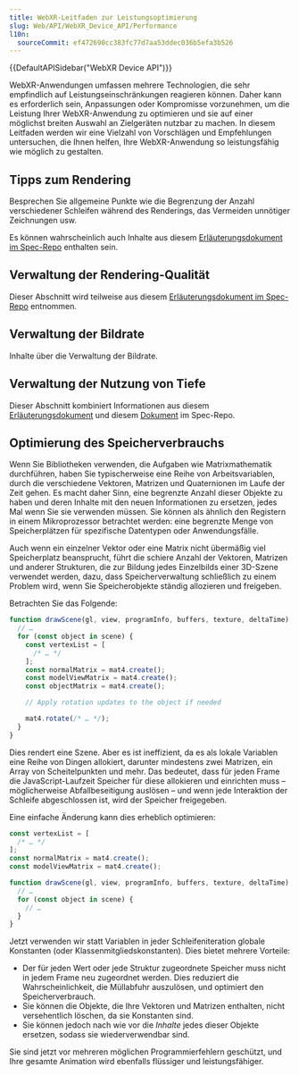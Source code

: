 ```yaml
---
title: WebXR-Leitfaden zur Leistungsoptimierung
slug: Web/API/WebXR_Device_API/Performance
l10n:
  sourceCommit: ef472690cc383fc77d7aa53ddec036b5efa3b526
---
```


{{DefaultAPISidebar("WebXR Device API")}}

WebXR-Anwendungen umfassen mehrere Technologien, die sehr empfindlich auf Leistungseinschränkungen reagieren können. Daher kann es erforderlich sein, Anpassungen oder Kompromisse vorzunehmen, um die Leistung Ihrer WebXR-Anwendung zu optimieren und sie auf einer möglichst breiten Auswahl an Zielgeräten nutzbar zu machen. In diesem Leitfaden werden wir eine Vielzahl von Vorschlägen und Empfehlungen untersuchen, die Ihnen helfen, Ihre WebXR-Anwendung so leistungsfähig wie möglich zu gestalten.

## Tipps zum Rendering

Besprechen Sie allgemeine Punkte wie die Begrenzung der Anzahl verschiedener Schleifen während des Renderings, das Vermeiden unnötiger Zeichnungen usw.

Es können wahrscheinlich auch Inhalte aus diesem [Erläuterungsdokument im Spec-Repo](https://github.com/immersive-web/webxr/blob/master/explainer.md#changing-the-field-of-view-for-inline-sessions) enthalten sein.

## Verwaltung der Rendering-Qualität

Dieser Abschnitt wird teilweise aus diesem [Erläuterungsdokument im Spec-Repo](https://github.com/immersive-web/webxr/blob/master/explainer.md#controlling-rendering-quality) entnommen.

## Verwaltung der Bildrate

Inhalte über die Verwaltung der Bildrate.

## Verwaltung der Nutzung von Tiefe

Dieser Abschnitt kombiniert Informationen aus diesem [Erläuterungsdokument](https://github.com/immersive-web/webxr/blob/master/explainer.md#controlling-depth-precision) und diesem [Dokument](https://github.com/immersive-web/webxr/blob/master/explainer.md#preventing-the-compositor-from-using-the-depth-buffer) im Spec-Repo.

## Optimierung des Speicherverbrauchs

Wenn Sie Bibliotheken verwenden, die Aufgaben wie Matrixmathematik durchführen, haben Sie typischerweise eine Reihe von Arbeitsvariablen, durch die verschiedene Vektoren, Matrizen und Quaternionen im Laufe der Zeit gehen. Es macht daher Sinn, eine begrenzte Anzahl dieser Objekte zu haben und deren Inhalte mit den neuen Informationen zu ersetzen, jedes Mal wenn Sie sie verwenden müssen. Sie können als ähnlich den Registern in einem Mikroprozessor betrachtet werden: eine begrenzte Menge von Speicherplätzen für spezifische Datentypen oder Anwendungsfälle.

Auch wenn ein einzelner Vektor oder eine Matrix nicht übermäßig viel Speicherplatz beansprucht, führt die schiere Anzahl der Vektoren, Matrizen und anderer Strukturen, die zur Bildung jedes Einzelbilds einer 3D-Szene verwendet werden, dazu, dass Speicherverwaltung schließlich zu einem Problem wird, wenn Sie Speicherobjekte ständig allozieren und freigeben.

Betrachten Sie das Folgende:

```js
function drawScene(gl, view, programInfo, buffers, texture, deltaTime) {
  // …
  for (const object in scene) {
    const vertexList = [
      /* … */
    ];
    const normalMatrix = mat4.create();
    const modelViewMatrix = mat4.create();
    const objectMatrix = mat4.create();

    // Apply rotation updates to the object if needed

    mat4.rotate(/* … */);
  }
}
```

Dies rendert eine Szene. Aber es ist ineffizient, da es als lokale Variablen eine Reihe von Dingen allokiert, darunter mindestens zwei Matrizen, ein Array von Scheitelpunkten und mehr. Das bedeutet, dass für jeden Frame die JavaScript-Laufzeit Speicher für diese allokieren und einrichten muss – möglicherweise Abfallbeseitigung auslösen – und wenn jede Interaktion der Schleife abgeschlossen ist, wird der Speicher freigegeben.

Eine einfache Änderung kann dies erheblich optimieren:

```js
const vertexList = [
  /* … */
];
const normalMatrix = mat4.create();
const modelViewMatrix = mat4.create();

function drawScene(gl, view, programInfo, buffers, texture, deltaTime) {
  // …
  for (const object in scene) {
    // …
  }
}
```

Jetzt verwenden wir statt Variablen in jeder Schleifeniteration globale Konstanten (oder Klassenmitgliedskonstanten). Dies bietet mehrere Vorteile:

- Der für jeden Wert oder jede Struktur zugeordnete Speicher muss nicht in jedem Frame neu zugeordnet werden. Dies reduziert die Wahrscheinlichkeit, die Müllabfuhr auszulösen, und optimiert den Speicherverbrauch.
- Sie können die Objekte, die Ihre Vektoren und Matrizen enthalten, nicht versehentlich löschen, da sie Konstanten sind.
- Sie können jedoch nach wie vor die _Inhalte_ jedes dieser Objekte ersetzen, sodass sie wiederverwendbar sind.

Sie sind jetzt vor mehreren möglichen Programmierfehlern geschützt, und Ihre gesamte Animation wird ebenfalls flüssiger und leistungsfähiger.
